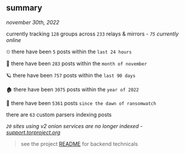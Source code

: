 
## summary
_november 30th, 2022_

currently tracking `128` groups across `233` relays & mirrors - _`75` currently online_

⏲ there have been `5` posts within the `last 24 hours`

🦈 there have been `283` posts within the `month of november`

🪐 there have been `757` posts within the `last 90 days`

🏚 there have been `3075` posts within the `year of 2022`

🦕 there have been `5361` posts `since the dawn of ransomwatch`

there are `63` custom parsers indexing posts

_`20` sites using v2 onion services are no longer indexed - [support.torproject.org](https://support.torproject.org/onionservices/v2-deprecation/)_

> see the project [README](https://github.com/joshhighet/ransomwatch#ransomwatch--) for backend technicals
